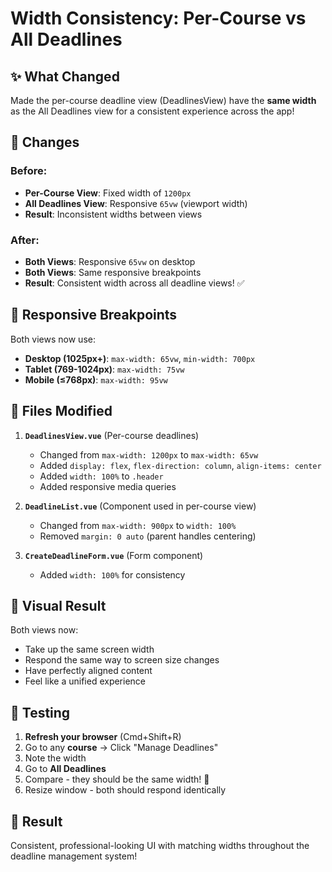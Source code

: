 # Width Consistency: Per-Course vs All Deadlines

## ✨ What Changed

Made the per-course deadline view (DeadlinesView) have the **same width** as the All Deadlines view for a consistent experience across the app!

## 🎯 Changes

### Before:

- **Per-Course View**: Fixed width of `1200px`
- **All Deadlines View**: Responsive `65vw` (viewport width)
- **Result**: Inconsistent widths between views

### After:

- **Both Views**: Responsive `65vw` on desktop
- **Both Views**: Same responsive breakpoints
- **Result**: Consistent width across all deadline views! ✅

## 📐 Responsive Breakpoints

Both views now use:

- **Desktop (1025px+)**: `max-width: 65vw`, `min-width: 700px`
- **Tablet (769-1024px)**: `max-width: 75vw`
- **Mobile (≤768px)**: `max-width: 95vw`

## 📁 Files Modified

1. **`DeadlinesView.vue`** (Per-course deadlines)

   - Changed from `max-width: 1200px` to `max-width: 65vw`
   - Added `display: flex`, `flex-direction: column`, `align-items: center`
   - Added `width: 100%` to `.header`
   - Added responsive media queries

2. **`DeadlineList.vue`** (Component used in per-course view)

   - Changed from `max-width: 900px` to `width: 100%`
   - Removed `margin: 0 auto` (parent handles centering)

3. **`CreateDeadlineForm.vue`** (Form component)
   - Added `width: 100%` for consistency

## 🎨 Visual Result

Both views now:

- Take up the same screen width
- Respond the same way to screen size changes
- Have perfectly aligned content
- Feel like a unified experience

## 🧪 Testing

1. **Refresh your browser** (Cmd+Shift+R)
2. Go to any **course** → Click "Manage Deadlines"
3. Note the width
4. Go to **All Deadlines**
5. Compare - they should be the same width! 🎉
6. Resize window - both should respond identically

## 🎯 Result

Consistent, professional-looking UI with matching widths throughout the deadline management system!
